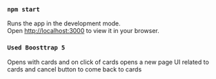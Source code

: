 ### `npm start`

Runs the app in the development mode.\
Open [http://localhost:3000](http://localhost:3000) to view it in your browser.

### `Used Boosttrap 5`

Opens with cards and on click of cards opens a new page UI related to cards and cancel button to come back to cards


